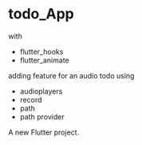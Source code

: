 # todo_App

with

- flutter_hooks
- flutter_animate

adding feature for an audio todo using

- audioplayers
- record
- path
- path provider

A new Flutter project.

